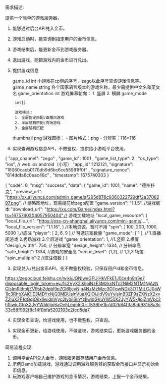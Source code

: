 需求描述:

提供一个简单的游戏服务器，

1. 能够通过后台API兑入金币。
2. 游戏启动时，能查询到指定用户的金币信息。
3. 游戏结束后，能更新金币到游戏服务器。
4. 退出游戏，能把游戏内的金币进行兑出。


1. 提供游戏信息

    game_id
        int
        小游戏在cp侧的序号，zego以此序号查询游戏信息等。
    game_name
        string
        各个国家语言版本的游戏名称，最少需提供中文名和英文名
    game_orientation
        int
        游戏屏幕朝向：
        1. 竖屏
        2. 横屏
    game_mode

        int[]

        游戏模式：
        1. 全屏指定匹配/直播间游戏
        2. 半屏随机匹配/秀场游戏
        3. 全屏随机匹配

    thumbnail
        png
        游戏图标：
        - 图片格式：png
        - 分辨率：116*116


2. 实现查询游戏信息API，不做鉴权，提供给小游戏平台使用。

{
    "app_channel": "zego" ,
    "game_id": 1001 ,
    "game_list_type": 2 ,
    "os_type": "ios",  // web ios android（小写）
    "app_id":1212121,
    "signature": "18060cacb0170db9d6bc6ce55981ff0f" ,
    "signature_nonce": "814ddfa6c0eac48c" ,
    "timestamp": 1675740303
}


{
    "code": 0,
    "msg": "success",
    "data": {
        "game_id": 1001,
        "name": "德州扑克",
        "preview_url": "https://xx.aliyuncs.com/admin_game/af295d878c9360322729dff2a3708297.png",
        // 缩略图地址，现需提前给zego配置
        "game_version": "1.1.5", //游戏版本
        "download_url": "https://xx.com/Game/index.html?ts=1675740304057950404",// 游戏加载地址
        "local_game_resource": {
            "local_file_url": "https://oss-cn-shanghai.aliyuncs.com/mini-game/....",
            "local_file_version": "1.1.16",
        } //本地资源，暂时不用
        "spin": [
            100,
            200,
            1000,
            5000
        ],//底注
        "player": [
            2,
            6,
            9
        ],// 可选玩家数量
        "game_mode": [
            1
        ], // 1.直播间游戏 2.秀场游戏 3.全屏游戏
        "game_orientation": 1, //1.竖屏 2.横屏
        "design_width": 750, // 分辨率宽
        "design_height": 1334, // 分辨率高
        "safe_height": 1334, //游戏的安全高
        "venue_level": [1,2], // 1,2,3 场馆
        "spin_multiple":2 //底注倍数
    }
}


3. 实现兑入/兑出金币API，先不做鉴权校验，只保存用户id和金币信息。

https://zegocloud.feishu.cn/wiki/JQNlweGFUiHkVFkE1J0ce4n9n3e?disposable_login_token=eyJ1c2VyX2lkIjoiNzE3MzkxNTc2NjM2NTM1NjAzNCIsImRldmljZV9sb2dpbl9pZCI6IjcyNjg4NzMzMzc3OTgwNDk3OTMiLCJ0aW1lc3RhbXAiOjE3MDYxNjQ3MDUsInVuaXQiOiJldV9uYyIsInB3ZF9sZXNzX2xvZ2luX2F1dGgiOiIxIiwidmVyc2lvbiI6InYzIiwidGVuYW50X2JyYW5kIjoiZmVpc2h1IiwicGtnX2JyYW5kIjoi6aOe5LmmIn0=.f836be1b7d02b84f3a8ab931b8a3c33c56f992f8c14f0bfa5202103c2fed5da7



4. 实现金币查询，给游戏使用，也不做鉴权，只查询。

5. 实现金币更新，给游戏使用，不做鉴权，游戏结束后，更新游戏服务器的金币。


简易流程实现:

1. 调用平台API兑入金币，游戏服务器存储用户金币信息。
2. 示例Demo加载游戏，游戏通过调用游戏服务器的获取金币接口并显示初始金币信息。
3. 玩游戏客户端自己维护游戏的金币情况，游戏结束，上报一个金币结果。
